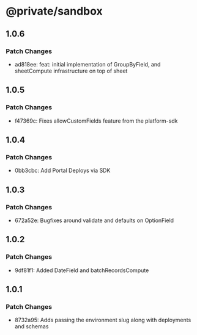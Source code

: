 # @private/sandbox

## 1.0.6

### Patch Changes

- ad818ee: feat: initial implementation of GroupByField, and sheetCompute infrastructure on top of sheet

## 1.0.5

### Patch Changes

- f47369c: Fixes allowCustomFields feature from the platform-sdk

## 1.0.4

### Patch Changes

- 0bb3cbc: Add Portal Deploys via SDK

## 1.0.3

### Patch Changes

- 672a52e: Bugfixes around validate and defaults on OptionField

## 1.0.2

### Patch Changes

- 9df81f1: Added DateField and batchRecordsCompute

## 1.0.1

### Patch Changes

- 8732a95: Adds passing the environment slug along with deployments and schemas
